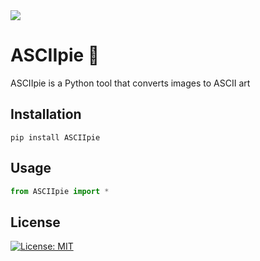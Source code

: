 <img src="https://gozych.edu.pl/wp-content/uploads/2017/07/ascii_art.jpg">

# ASCIIpie 🎂
ASCIIpie is a Python tool that converts images to ASCII art

## Installation
```pip install ASCIIpie```

## Usage

```python
from ASCIIpie import *
```

## License
[![License: MIT](https://img.shields.io/badge/License-MIT-yellow.svg)](https://opensource.org/licenses/MIT)